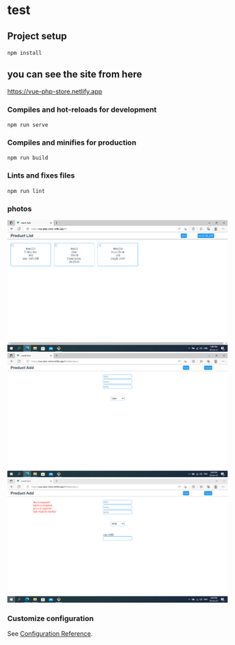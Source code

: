# test

## Project setup
```
npm install
```
## you can see the site from here
https://vue-php-store.netlify.app

### Compiles and hot-reloads for development
```
npm run serve
```

### Compiles and minifies for production
```
npm run build
```

### Lints and fixes files
```
npm run lint
```

### photos
<img src="/images/scandi-1.png" height="300px">
<img src="/images/scandi-2.png">
<img src="/images/scandi-3.png">


### Customize configuration
See [Configuration Reference](https://cli.vuejs.org/config/).


